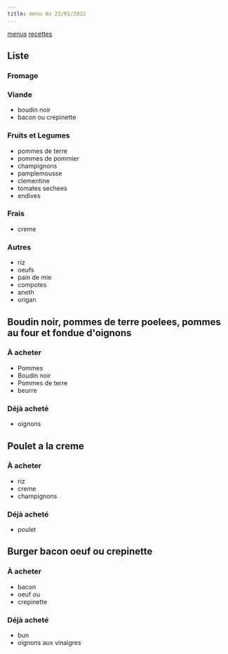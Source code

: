 ```yaml
---
title: menu du 23/01/2022
...
```


[menus](/menu.html)
[recettes](/recipe.html)

## Liste
### Fromage
### Viande
- boudin noir
- bacon ou crepinette
### Fruits et Legumes
- pommes de terre
- pommes de pommier
- champignons
- pamplemousse
- clementine
- tomates sechees
- endives
### Frais
- creme
### Autres
- riz
- oeufs
- pain de mie
- compotes
- aneth
- origan

## Boudin noir, pommes de terre poelees, pommes au four et fondue d'oignons
### À acheter
- Pommes
- Boudin noir
- Pommes de terre
- beurre

### Déjà acheté 
- oignons

## Poulet a la creme
### À acheter
- riz
- creme
- champignons

### Déjà acheté 
- poulet

## Burger bacon oeuf ou crepinette
### À acheter
- bacon
- oeuf
ou
- crepinette
### Déjà acheté
- bun
- oignons aux vinaigres
